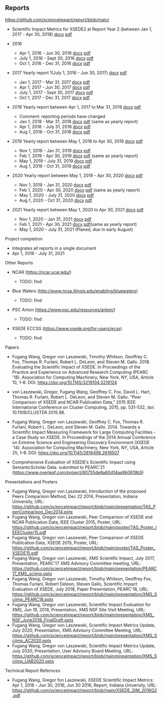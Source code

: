 ## Reports

https://github.com/scienceimpact/report/blob/main/

* Scientific Impact Metrics for XSEDE2 at Report Year 2 (between Jan 1, 2017 - Apr 30, 2018)
  [docx](https://github.com/scienceimpact/report/blob/main/XSEDE2_SIM_RY2.docx?raw=true)
  [pdf](https://github.com/scienceimpact/report/blob/main/XSEDE2_SIM_RY2.pdf)

* 2016
  * Apr 1, 2016 - Jun 30, 2016 
    [docx](https://github.com/scienceimpact/report/blob/main/XSEDE_SIM_2016Q2.docx?raw=true)
    [pdf](https://github.com/scienceimpact/report/blob/main/XSEDE_SIM_2016Q2.pdf )
  * July 1, 2016 - Sept 30, 2016 [docx](https://github.com/scienceimpact/report/blob/main/XSEDE_SIM_2016Q3.docx?raw=true)
   [pdf](https://github.com/scienceimpact/report/blob/main/XSEDE_SIM_2016Q3.pdf)
  * Oct 1, 2016 - Dec 31, 2016 [docx](https://github.com/scienceimpact/report/blob/main/XSEDE_SIM_2016Q4.docx?raw=true)
[pdf](https://github.com/scienceimpact/report/blob/main/XSEDE_SIM_2016Q4.pdf)


* 2017 Yearly report 1(July 1, 2016 - Jun 30, 2017) 
  [docx](https://github.com/scienceimpact/report/blob/main/XSEDE_SIM_2017Q2Yearly.docx?raw=true) 
[pdf](https://github.com/scienceimpact/report/blob/main/XSEDE_SIM_2017Q2Yearly.pdf )

  * Jan 1, 2017 - Mar 31, 2017 [docx](https://github.com/scienceimpact/report/blob/main/XSEDE_SIM_2017Q1.docx?raw=true)
[pdf](https://github.com/scienceimpact/report/blob/main/XSEDE_SIM_2017Q1.pdf)
  * Apr 1, 2017 - Jun 30, 2017 [docx](https://github.com/scienceimpact/report/blob/main/XSEDE_SIM_2017Q2.docx?raw=true)
[pdf](https://github.com/scienceimpact/report/blob/main/XSEDE_SIM_2017Q2.pdf)
  * July 1, 2017 - Sept 30, 2017 [docx](https://github.com/scienceimpact/report/blob/main/XSEDE_SIM_2017Q3.docx?raw=true)
[pdf](https://github.com/scienceimpact/report/blob/main/XSEDE_SIM_2017Q3.pdf)
  * Oct 1, 2017 - Dec 31, 2017 [docx](https://github.com/scienceimpact/report/blob/main/XSEDE_SIM_2017Q4.docx?raw=true)
[pdf](https://github.com/scienceimpact/report/blob/main/XSEDE_SIM_2017Q4.pdf)

* 2018 Yearly report between Apr 1, 2017 to Mar 31, 2018 [docx](https://github.com/scienceimpact/report/blob/main/XSEDE_SIM_2018_03Yearly.docx?raw=true) 
  [pdf](https://github.com/scienceimpact/report/blob/main/XSEDE_SIM_2018_03Yearly.pdf)
  * Comment: reporting periods have changed
  * Jan 1, 2018 - Mar 31, 2018  [docx](https://github.com/scienceimpact/report/blob/main/XSEDE_SIM_2018_03Yearly.docx?raw=true)
[pdf](https://github.com/scienceimpact/report/blob/main/XSEDE_SIM_2018_03Yearly.pdf)
 (same as yearly report)
  * Apr 1, 2018 - July 31, 2018 [docx](https://github.com/scienceimpact/report/blob/main/XSEDE_SIM_2018_07.docx?raw=true)
  [pdf](https://github.com/scienceimpact/report/blob/main/XSEDE_SIM_2018_07.pdf)
  * Aug 1, 2018 - Oct 31, 2018 [docx](https://github.com/scienceimpact/report/blob/main/XSEDE_SIM_2018_10.docx?raw=true)
 [pdf](https://github.com/scienceimpact/report/blob/main/XSEDE_SIM_2018_10.pdf)

* 2019 Yearly report between May 1, 2018 to Apr 30, 2019
[docx](https://github.com/scienceimpact/report/blob/main/XSEDE_SIM_2019_04Yearly.docx?raw=true)
[pdf](https://github.com/scienceimpact/report/blob/main/XSEDE_SIM_2019_04Yearly.pdf)
  * Nov 1, 2018 - Jan 31, 2019 [docx](https://github.com/scienceimpact/report/blob/main/XSEDE_SIM_2019_01.docx?raw=true)
  [pdf](https://github.com/scienceimpact/report/blob/main/XSEDE_SIM_2019_01.pdf)
  * Feb 1, 2019 - Apr 30, 2019
[docx](https://github.com/scienceimpact/report/blob/main/XSEDE_SIM_2019_04Yearly.docx?raw=true)
[pdf](https://github.com/scienceimpact/report/blob/main/XSEDE_SIM_2019_04Yearly.pdf) (same as yearly report)
  * May 1, 2019 - July 31, 2019 [docx](https://github.com/scienceimpact/report/blob/main/XSEDE_SIM_2019_07.docx?raw=true)
  [pdf](https://github.com/scienceimpact/report/blob/main/XSEDE_SIM_2019_07.pdf)
  * Aug 1, 2019 - Oct 31, 2019 [docx](https://github.com/scienceimpact/report/blob/main/XSEDE_SIM_2019_10.docx?raw=true)
[pdf](https://github.com/scienceimpact/report/blob/main/XSEDE_SIM_2019_10.pdf)


* 2020 Yearly report between May 1, 2019 - Apr 30, 2020
  [docx](https://github.com/scienceimpact/report/blob/main/XSEDE_SIM_2020_04Yearly.docx?raw=true)
[pdf](https://github.com/scienceimpact/report/blob/main/XSEDE_SIM_2020_04Yearly.pdf)
  * Nov 1, 2019 - Jan 31, 2020 [docx](https://github.com/scienceimpact/report/blob/main/XSEDE_SIM_2020_01.docx?raw=true) [pdf](https://github.com/scienceimpact/report/blob/main/XSEDE_SIM_2020_01.pdf)
  * Feb 1, 2020 - Apr 30, 2020 [docx](https://github.com/scienceimpact/report/blob/main/XSEDE_SIM_2020_04Yearly.docx?raw=true)
[pdf](https://github.com/scienceimpact/report/blob/main/XSEDE_SIM_2020_04Yearly.pdf)
 (same as yearly report)
  * May 1, 2020 - July 31, 2020 [docx](https://github.com/scienceimpact/report/blob/main/XSEDE_SIM_2020_07.docx?raw=true)
[pdf](https://github.com/scienceimpact/report/blob/main/XSEDE_SIM_2020_07.pdf)
  * Aug 1, 2020 - Oct 31, 2020 [docx](https://github.com/scienceimpact/report/blob/main/XSEDE_SIM_2020_10.docx?raw=true)
[pdf](https://github.com/scienceimpact/report/blob/main/XSEDE_SIM_2020_10.pdf)

* 2021 Yearly report between May 1, 2020 to Apr 30, 2021 [docx](https://github.com/scienceimpact/report/blob/main/XSEDE_SIM_2021_04Yearly.docx?raw=true)
[pdf](https://github.com/scienceimpact/report/blob/main/XSEDE_SIM_2021_04Yearly.pdf)
  *  Nov 1, 2020 - Jan 31, 2021 [docx](https://github.com/scienceimpact/report/blob/main/XSEDE_SIM_2021_01.docx?raw=true)
[pdf](https://github.com/scienceimpact/report/blob/main/XSEDE_SIM_2021_01.pdf)
  * Feb 1, 2021 - Apr 30, 2021 [docx](https://github.com/scienceimpact/report/blob/main/XSEDE_SIM_2021_04Yearly.docx?raw=true)
[pdf](https://github.com/scienceimpact/report/blob/main/XSEDE_SIM_2021_04Yearly.pdf)(same as yearly report)
  * May 1, 2020 - July 31, 2021 (Planed, due  in early August)

Project completion 
  * Integrates all reports in a single document
  * Apr 1, 2016 - July 31, 2021 

Other Reports

* NCAR (https://ncar.ucar.edu/)
  * TODO: find

* Blue Waters (http://www.ncsa.illinois.edu/enabling/bluewaters)
  * TODO: find

* PSC Anton (https://www.psc.edu/resources/anton/)
  * TODO: find

* XSEDE ECCSS (https://www.xsede.org/for-users/ecss)
  * TODO: find

Papers

  * Fugang Wang, Gregor von Laszewski, Timothy Whitson, Geoffrey C. Fox, Thomas R. Furlani, Robert L. DeLeon, and Steven M. Gallo. 2018. Evaluating the Scientific Impact of XSEDE. In Proceedings of the Practice and Experience on Advanced Research Computing (PEARC '18). Association for Computing Machinery, New York, NY, USA, Article 10, 1–8. DOI: https://doi.org/10.1145/3219104.3219124

  * von Laszewski, Gregor, Fugang Wang, Geoffrey C. Fox, David L. Hart, Thomas R. Furlani, Robert L. DeLeon, and Steven M. Gallo. "Peer Comparison of XSEDE and NCAR Publication Data," 2015 IEEE International Conference on Cluster Computing, 2015, pp. 531-532, doi: 10.1109/CLUSTER.2015.98.

  * Fugang Wang, Gregor von Laszewski, Geoffrey C. Fox, Thomas R. Furlani, Robert L. DeLeon, and Steven M. Gallo. 2014. Towards a Scientific Impact Measuring Framework for Large Computing Facilities - a Case Study on XSEDE. In Proceedings of the 2014 Annual Conference on Extreme Science and Engineering Discovery Environment (XSEDE '14). Association for Computing Machinery, New York, NY, USA, Article 25, 1–8. DOI: https://doi.org/10.1145/2616498.2616507

  * Comprehensive Evaluation of XSEDE’s Scientific Impact using SemanticScholar Data. submitted to 
PEARC'21 (https://www.overleaf.com/project/60755de8a80d14aa9b0619b5)
 
Presentations and Posters

  * Fugang Wang, Gregor von Laszewski, Introduction of the proposed Peers Comparison Method, Dec 22 2014, Presentation, Indiana University, URL: https://github.com/scienceimpact/report/blob/main/presentation/TAS_PeerComparison_Dec2014.pptx
  * Fugang Wang, Gregor von Laszewski, Peer Comparison of XSEDE and NCAR Publication Data, IEEE Cluster 2015, Poster, URL: https://github.com/scienceimpact/report/blob/main/poster/TAS_Poster_IEEECluster15.pdf
  * Fugang Wang, Gregor von Laszewski, Peer Comparison of XSEDE Publication Data, XSEDE 2015, Poster, URL: https://github.com/scienceimpact/report/blob/main/poster/TAS_Poster_XSEDE15.pdf
  * Fugang Wang, Gregor von Laszewski, XMS Scientific Impact, July 2017, Presentation, PEARC'17 XMS Advisory Committee meeting, URL: https://github.com/scienceimpact/report/blob/main/presentation/PEARC17_XMS_sciimp.pptx
  * Fugang Wang, Gregor von Laszewski, Timothy Whitson, Geoffrey Fox, Thomas Furlani, Robert Deleon, Steven Gallo, Scientific Impact Evaluation of XSEDE, July 2018, Paper Presentation, PEARC'18, URL: https://github.com/scienceimpact/report/blob/main/presentation/XMS_Sciimp_PEARC18.pptx
  * Fugang Wang, Gregor von Laszewski, Scientific Impact Evaluation for XMS, Jun 19, 2018, Presentation, XMS NSF Site Visit Meeting, URL: https://github.com/scienceimpact/report/blob/main/presentation/XMS_NSF_June2018_FinalDraft.pptx
  * Fugang Wang, Gregor von Laszewski, Scientific Impact Metrics Update, July 2020, Presentation, XMS Advisory Committee Meeting, URL: https://github.com/scienceimpact/report/blob/main/presentation/XMS_Sciimp_AC2020.pptx
  * Fugang Wang, Gregor von Laszewski, Scientific Impact Metrics Update, July 2020, Presentation, User Advisory Board Meeting, URL: https://github.com/scienceimpact/report/blob/main/presentation/XMS_Sciimp_UAB2020.pptx



Technical Report Refernces

* Fugang Wang, Gregor fon Laszewski, XSEDE Scientific Impact Metrics: Apr 1, 2016 - Jun 30, 2016, Jun 30 2016, Report, Indiana University, URL: https://github.com/scienceimpact/report/blob/main/XSEDE_SIM_2016Q2.pdf


